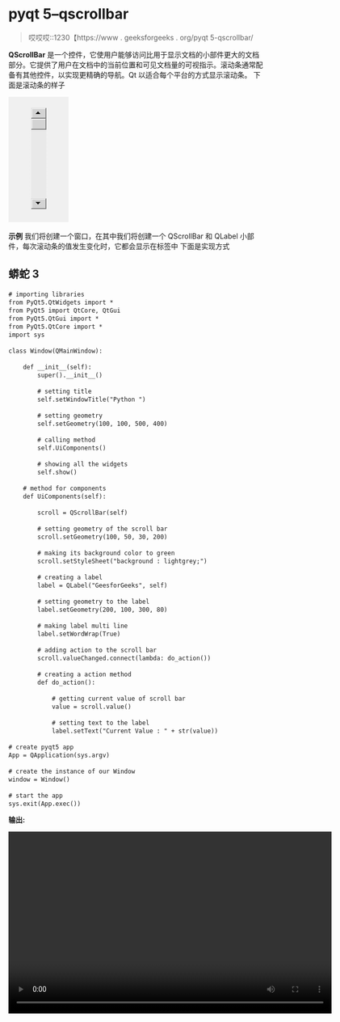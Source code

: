 # pyqt 5–qscrollbar

> 哎哎哎::1230【https://www . geeksforgeeks . org/pyqt 5-qscrollbar/

**QScrollBar** 是一个控件，它使用户能够访问比用于显示文档的小部件更大的文档部分。它提供了用户在文档中的当前位置和可见文档量的可视指示。滚动条通常配备有其他控件，以实现更精确的导航。Qt 以适合每个平台的方式显示滚动条。
下面是滚动条的样子

![](img/96c3a200b6d4dd63352b5fdec968d274.png)

**示例**
我们将创建一个窗口，在其中我们将创建一个 QScrollBar 和 QLabel 小部件，每次滚动条的值发生变化时，它都会显示在标签中
下面是实现方式

## 蟒蛇 3

```
# importing libraries
from PyQt5.QtWidgets import *
from PyQt5 import QtCore, QtGui
from PyQt5.QtGui import *
from PyQt5.QtCore import *
import sys

class Window(QMainWindow):

    def __init__(self):
        super().__init__()

        # setting title
        self.setWindowTitle("Python ")

        # setting geometry
        self.setGeometry(100, 100, 500, 400)

        # calling method
        self.UiComponents()

        # showing all the widgets
        self.show()

    # method for components
    def UiComponents(self):

        scroll = QScrollBar(self)

        # setting geometry of the scroll bar
        scroll.setGeometry(100, 50, 30, 200)

        # making its background color to green
        scroll.setStyleSheet("background : lightgrey;")

        # creating a label
        label = QLabel("GeesforGeeks", self)

        # setting geometry to the label
        label.setGeometry(200, 100, 300, 80)

        # making label multi line
        label.setWordWrap(True)

        # adding action to the scroll bar
        scroll.valueChanged.connect(lambda: do_action())

        # creating a action method
        def do_action():

            # getting current value of scroll bar
            value = scroll.value()

            # setting text to the label
            label.setText("Current Value : " + str(value))

# create pyqt5 app
App = QApplication(sys.argv)

# create the instance of our Window
window = Window()

# start the app
sys.exit(App.exec())
```

**输出:**

<video class="wp-video-shortcode" id="video-460858-1" width="640" height="360" preload="metadata" controls=""><source type="video/mp4" src="https://media.geeksforgeeks.org/wp-content/uploads/20200726024117/Python-2020-07-26-02-40-59.mp4?_=1">[https://media.geeksforgeeks.org/wp-content/uploads/20200726024117/Python-2020-07-26-02-40-59.mp4](https://media.geeksforgeeks.org/wp-content/uploads/20200726024117/Python-2020-07-26-02-40-59.mp4)</video>